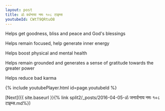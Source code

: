 ```yaml
---
layout: post
title: ॐ वर्धनाया नमः १०८ टाइम्स
youtubeId: CWtT9QRtuO8
---
```

 
 
Helps get goodness, bliss and peace and God's blessings
 
Helps remain focused, help generate inner energy 
 
Helps boost physical and mental health 
 
Helps remain grounded and generates a sense of gratitude towards the greater power 
 
Helps reduce bad karma
 
 
 
 


{% include youtubePlayer.html id=page.youtubeId %}
 
[Next]({{ site.baseurl }}{% link  split2/_posts/2016-04-05-ॐ जनार्दनाय नमः १०८ टाइम्स.md%})
 

